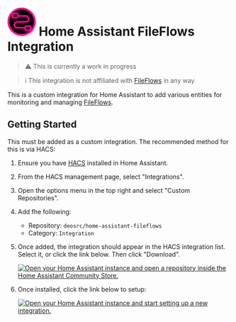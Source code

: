 # ![FileFlows Icon](icon.png) Home Assistant FileFlows Integration

> :warning: This is currently a work in progress

> :information_source: This integration is not affiliated with [FileFlows](https://fileflows.com) in any way

This is a custom integration for Home Assistant to add various entities for monitoring and managing [FileFlows](https://fileflows.com).

## Getting Started

This must be added as a custom integration. The recommended method for this is via HACS:

1. Ensure you have [HACS](https://hacs.xyz/) installed in Home Assistant.
1. From the HACS management page, select "Integrations".
1. Open the options menu in the top right and select "Custom Repositories".
1. Add fhe following:
    - Repository: `deosrc/home-assistant-fileflows`
    - Category: `Integration`
1. Once added, the integration should appear in the HACS integration list. Select it, or click the link below. Then click "Download".

    [![Open your Home Assistant instance and open a repository inside the Home Assistant Community Store.](https://my.home-assistant.io/badges/hacs_repository.svg)](https://my.home-assistant.io/redirect/hacs_repository/?owner=deosrc&repository=home-assistant-fileflows&category=Integration)

1. Once installed, click the link below to setup:

    [![Open your Home Assistant instance and start setting up a new integration.](https://my.home-assistant.io/badges/config_flow_start.svg)](https://my.home-assistant.io/redirect/config_flow_start/?domain=fileflows)
